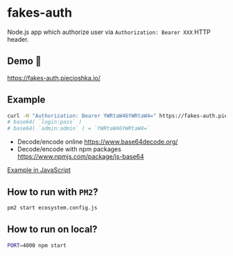 # fakes-auth

Node.js app which authorize user via `Authorization: Bearer XXX` HTTP header.

## Demo 🎉

<https://fakes-auth.piecioshka.io/>

## Example

```bash
curl -H "Authorization: Bearer YWRtaW46YWRtaW4=" https://fakes-auth.piecioshka.io/
# base64( `login:pass` )
# base64( `admin:admin` ) = `YWRtaW46YWRtaW4=`
```

* Decode/encode online https://www.base64decode.org/
* Decode/encode with npm packages https://www.npmjs.com/package/js-base64

[Example in JavaScript](/demo/auth.demo.js)

## How to run with `PM2`?

```bash
pm2 start ecosystem.config.js
```

## How to run on local?

```bash
PORT=4000 npm start
```
